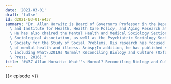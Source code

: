 ```yaml
---
date: '2021-03-01'
draft: 'false'
id: d2021-03-01-e437
summary: "Dr. Allan Horwitz is Board of Governors Professor in the Department of Sociology\
  \ and Institute for Health, Health Care Policy, and Aging Research at Rutgers University.\
  \ He has also chaired the Mental Health and Medical Sociology Sections of the American\
  \ Sociological Association, as well as the Psychiatric Sociology Section of the\
  \ Society for the Study of Social Problems. His research has focused on the sociology\
  \ of mental health and illness. &nbsp;In addition, he has published several books\
  \ including What\u2019s Normal? Reconciling Biology and Culture (Oxford University\
  \ Press, 2016)."
title: '#437 Allan Horwitz: What''s Normal? Reconciling Biology and Culture'
---
```

{{< episode >}}
